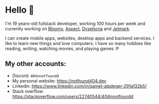 
# Hello 🌱

I'm 19 years-old fullstack developer, working 100 hours per week and currently working on [Bloomy](https://github.com/sametalpdeger/Bloomy), [Aspect](https://github.com/sametalpdeger/Aspect), [Dysphoria](https://github.com/sametalpdeger/Dysphoria) and [Jetmark](https://github.com/sametalpdeger/Jetmark/).

I can create mobile apps, websites, desktop apps and backend services. I like to learn new things and love computers. I have so many hobbies like reading, writing, watching movies, and playing games :P

## My other accounts:

- Discord: `404nnotfoundd`
- My personal website: https://notfound404.dev
- Linkedin: https://www.linkedin.com/in/samet-alpdeger-291a132b5/
- Stack overflow: https://stackoverflow.com/users/22740544/404nnotfoundd

